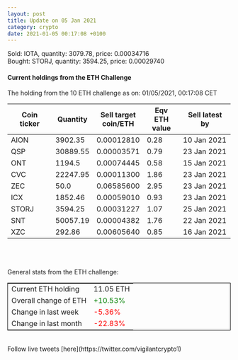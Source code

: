 ```yaml
---
layout: post
title: Update on 05 Jan 2021
category: crypto
date: 2021-01-05 00:17:08 +0100
---
```

<!-- Global site tag (gtag.js) - Google Analytics -->
<script async src="https://www.googletagmanager.com/gtag/js?id=UA-103831149-5"></script>
<script>
  window.dataLayer = window.dataLayer || [];
  function gtag(){dataLayer.push(arguments);}
  gtag('js', new Date());

  gtag('config', 'UA-103831149-5');
</script>
Sold: IOTA, quantity:      3079.78, price:   0.00034716<br>Bought: STORJ, quantity:      3594.25, price:   0.00029740<br>

#### Current holdings from the ETH Challenge

The holding from the 10 ETH challenge as on: 01/05/2021, 00:17:08 CET

|Coin ticker|Quantity|Sell target<br>coin/ETH|Eqv ETH<br>value|Sell latest by|
|-----------|--------|-----------|-----------|--------------|
AION|3902.35|  0.00012810|0.28|10 Jan 2021|
QSP|30889.55|  0.00003571|0.79|23 Jan 2021|
ONT|1194.5|  0.00074445|0.58|15 Jan 2021|
CVC|22247.95|  0.00011300|1.86|23 Jan 2021|
ZEC|50.0|  0.06585600|2.95|23 Jan 2021|
ICX|1852.46|  0.00059010|0.93|23 Jan 2021|
STORJ|3594.25|  0.00031227|1.07|25 Jan 2021|
SNT|50057.19|  0.00004382|1.76|22 Jan 2021|
XZC|292.86|  0.00605640|0.85|16 Jan 2021|

<br>
<br>
<br>
General stats from the ETH challenge:

<table style="border:1px solid black;margin-left:auto;margin-right:auto;">
	<tbody>
	<tr>
		<td>Current ETH holding</td>
		<td>     11.05 ETH</td>
	</tr>
	<tr>
		<td>Overall change of ETH</td>
		<td><font color="green">+10.53%</font></td>
	</tr>
	<tr>
		<td>Change in last week</td>
		<td><font color="red">-5.36%</font></td>
	</tr>
	<tr>
		<td>Change in last month</td>
		<td><font color="red">-22.83%</font></td>
	</tr>
	</tbody>
</table>

<br>
Follow live tweets [here](https://twitter.com/vigilantcrypto1)
<br>
<br>